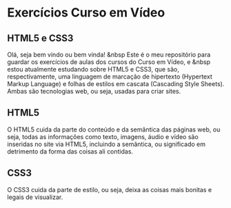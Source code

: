 # Exercícios Curso em Vídeo
## HTML5 e CSS3
Olá, seja bem vindo ou bem vinda! &nbsp
Este é o meu repositório para guardar os exercícios de aulas dos cursos do Curso em Vídeo, e &nbsp
estou atualmente estudando sobre HTML5 e CSS3, que são, respectivamente, uma linguagem de marcação de hipertexto (Hypertext Markup Language) e 
folhas de estilos em cascata (Cascading Style Sheets). Ambas são tecnologias web, ou seja, usadas para criar sites.

## HTML5

O HTML5 cuida da parte do conteúdo e da semântica das páginas web, ou seja, todas as informações como texto, imagens, áudio e vídeo
são inseridas no site via HTML5, incluindo a semântica, ou significado em detrimento da forma das coisas ali contidas.

## CSS3

O CSS3 cuida da parte de estilo, ou seja, deixa as coisas mais bonitas e legais de visualizar.